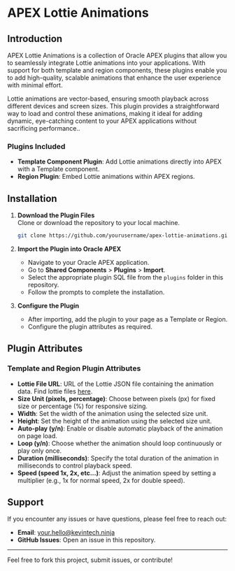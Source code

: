 # APEX Lottie Animations

## Introduction
APEX Lottie Animations is a collection of Oracle APEX plugins that allow you to seamlessly integrate Lottie animations into your applications. With support for both template and region components, these plugins enable you to add high-quality, scalable animations that enhance the user experience with minimal effort.

Lottie animations are vector-based, ensuring smooth playback across different devices and screen sizes. This plugin provides a straightforward way to load and control these animations, making it ideal for adding dynamic, eye-catching content to your APEX applications without sacrificing performance..

### Plugins Included
- **Template Component Plugin**: Add Lottie animations directly into APEX with a Template component.
- **Region Plugin**: Embed Lottie animations within APEX regions.

## Installation

1. **Download the Plugin Files**  
   Clone or download the repository to your local machine.

   ```bash
   git clone https://github.com/yourusername/apex-lottie-animations.git
   ```

2. **Import the Plugin into Oracle APEX**
   - Navigate to your Oracle APEX application.
   - Go to **Shared Components** > **Plugins** > **Import**.
   - Select the appropriate plugin SQL file from the `plugins` folder in this repository.
   - Follow the prompts to complete the installation.

3. **Configure the Plugin**
   - After importing, add the plugin to your page as a Template or Region.
   - Configure the plugin attributes as required.

## Plugin Attributes

### Template and Region Plugin Attributes
- **Lottie File URL**: URL of the Lottie JSON file containing the animation data. Find lottie files [here](https://lottiefiles.com/).
- **Size Unit (pixels, percentage)**: Choose between pixels (px) for fixed size or percentage (%) for responsive sizing.
- **Width**: Set the width of the animation using the selected size unit.
- **Height**: Set the height of the animation using the selected size unit.
- **Auto-play (y/n)**: Enable or disable automatic playback of the animation on page load.
- **Loop (y/n)**: Choose whether the animation should loop continuously or play only once.
- **Duration (milliseconds)**: Specify the total duration of the animation in milliseconds to control playback speed.
- **Speed (speed 1x, 2x, etc...)**: Adjust the animation speed by setting a multiplier (e.g., 1x for normal speed, 2x for double speed).

## Support
If you encounter any issues or have questions, please feel free to reach out:

- **Email**: [your.hello@kevintech.ninja](mailto:your.hello@kevintech.ninja)
- **GitHub Issues**: Open an issue in this repository.

---

Feel free to fork this project, submit issues, or contribute!